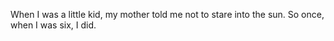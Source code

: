 When I was a little kid, my mother told me not to stare into the sun. So once, when I was six, I did.



























                                                                  
                                                                  

                                                                                                          
                                                                                                          

                                                                                                          
                                                                                                          
                                                                                                          





<!---
OneOhPoint/OneOhPoint is a ✨ special ✨ repository because its `README.md` (this file) appears on your GitHub profile.
You can click the Preview link to take a look at your changes.
--->
